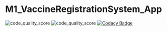 # M1_VaccineRegistrationSystem_App

![code_quality_score](https://api.codiga.io/project/30968/score/svg) ![code_quality_score](https://api.codiga.io/project/30968/status/svg) [![Codacy Badge](https://app.codacy.com/project/badge/Grade/439e039c04164ca79b1a516955ef04cf)](https://www.codacy.com/gh/SavithaPechimuthu/M1_VaccineRegistrationSystem_App/dashboard?utm_source=github.com&amp;utm_medium=referral&amp;utm_content=SavithaPechimuthu/M1_VaccineRegistrationSystem_App&amp;utm_campaign=Badge_Grade)

